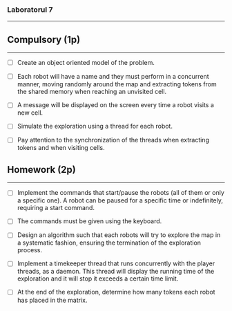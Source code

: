 ### Laboratorul 7

-----------------------

## Compulsory (1p)

------------------------

- [ ] Create an object oriented model of the problem.
- [ ] Each robot will have a name and they must perform in a concurrent manner, moving randomly around the map and extracting tokens from the shared memory when reaching an unvisited cell.
- [ ] A message will be displayed on the screen every time a robot visits a new cell.
- [ ] Simulate the exploration using a thread for each robot.
- [ ] Pay attention to the synchronization of the threads when extracting tokens and when visiting cells.


## Homework (2p)

----------------------

- [ ] Implement the commands that start/pause the robots (all of them or only a specific one). A robot can be paused for a specific time or indefinitely, requiring a start command.
- [ ] The commands must be given using the keyboard.
- [ ] Design an algorithm such that each robots will try to explore the map in a systematic fashion, ensuring the termination of the exploration process.
- [ ] Implement a timekeeper thread that runs concurrently with the player threads, as a daemon. This thread will display the running time of the exploration and it will stop it exceeds a certain time limit.
- [ ] At the end of the exploration, determine how many tokens each robot has placed in the matrix.

